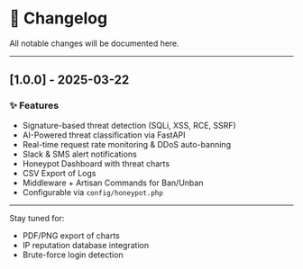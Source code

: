 # 📝 Changelog

All notable changes will be documented here.

---

## [1.0.0] - 2025-03-22

### ✨ Features
- Signature-based threat detection (SQLi, XSS, RCE, SSRF)
- AI-Powered threat classification via FastAPI
- Real-time request rate monitoring & DDoS auto-banning
- Slack & SMS alert notifications
- Honeypot Dashboard with threat charts
- CSV Export of Logs
- Middleware + Artisan Commands for Ban/Unban
- Configurable via `config/honeypot.php`

---

Stay tuned for:
- PDF/PNG export of charts
- IP reputation database integration
- Brute-force login detection
